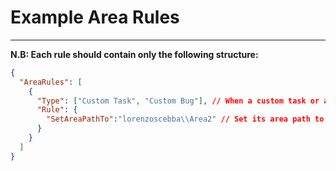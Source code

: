# Example Area Rules

---

**N.B: Each rule should contain only the following structure:**

```json
{
  "AreaRules": [
    {
      "Type": ["Custom Task", "Custom Bug"], // When a custom task or a custom bug is created
      "Rule": {
        "SetAreaPathTo":"lorenzoscebba\\Area2" // Set its area path to lorenzoscebba\Area2
      }
    }
  ]
}
```